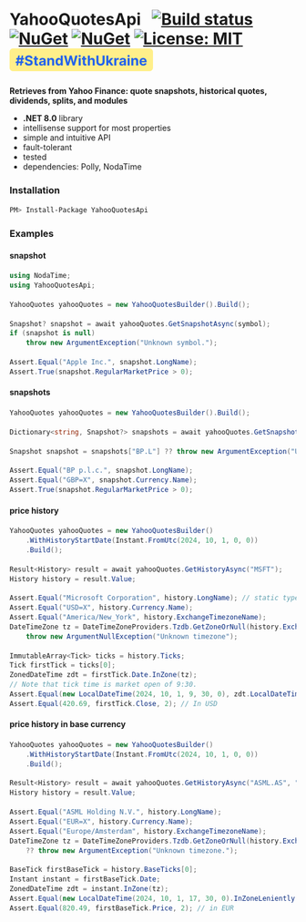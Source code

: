 # YahooQuotesApi&nbsp;&nbsp; [![Build status](https://ci.appveyor.com/api/projects/status/qx83p28cdqvcpbhm?svg=true)](https://ci.appveyor.com/project/dshe/yahooquotesapi) [![NuGet](https://img.shields.io/nuget/vpre/YahooQuotesApi.svg)](https://www.nuget.org/packages/YahooQuotesApi/) [![NuGet](https://img.shields.io/nuget/dt/YahooQuotesApi?color=orange)](https://www.nuget.org/packages/YahooQuotesApi/) [![License: MIT](https://img.shields.io/badge/License-MIT-yellow.svg)](https://opensource.org/licenses/MIT) [![Ukraine](https://raw.githubusercontent.com/vshymanskyy/StandWithUkraine/main/badges/StandWithUkraine.svg)](https://stand-with-ukraine.pp.ua)


**Retrieves from Yahoo Finance: quote snapshots, historical quotes, dividends, splits, and modules**
- **.NET 8.0** library
- intellisense support for most properties
- simple and intuitive API
- fault-tolerant
- tested
- dependencies: Polly, NodaTime

### Installation
```bash
PM> Install-Package YahooQuotesApi
```

### Examples
#### snapshot
```csharp
using NodaTime;
using YahooQuotesApi;

YahooQuotes yahooQuotes = new YahooQuotesBuilder().Build();

Snapshot? snapshot = await yahooQuotes.GetSnapshotAsync(symbol);
if (snapshot is null)
    throw new ArgumentException("Unknown symbol.");

Assert.Equal("Apple Inc.", snapshot.LongName);
Assert.True(snapshot.RegularMarketPrice > 0);
```

#### snapshots
```csharp
YahooQuotes yahooQuotes = new YahooQuotesBuilder().Build();

Dictionary<string, Snapshot?> snapshots = await yahooQuotes.GetSnapshotAsync(["AAPL", "BP.L", "USDJPY=X"]);

Snapshot snapshot = snapshots["BP.L"] ?? throw new ArgumentException("Unknown symbol.");

Assert.Equal("BP p.l.c.", snapshot.LongName);
Assert.Equal("GBP=X", snapshot.Currency.Name);
Assert.True(snapshot.RegularMarketPrice > 0);
```

#### price history
```csharp
YahooQuotes yahooQuotes = new YahooQuotesBuilder()
    .WithHistoryStartDate(Instant.FromUtc(2024, 10, 1, 0, 0))
    .Build();

Result<History> result = await yahooQuotes.GetHistoryAsync("MSFT");
History history = result.Value;

Assert.Equal("Microsoft Corporation", history.LongName); // static type. AstraZeneca PLC", history.LongName);
Assert.Equal("USD=X", history.Currency.Name);
Assert.Equal("America/New_York", history.ExchangeTimezoneName);
DateTimeZone tz = DateTimeZoneProviders.Tzdb.GetZoneOrNull(history.ExchangeTimezoneName) ??
    throw new ArgumentNullException("Unknown timezone");

ImmutableArray<Tick> ticks = history.Ticks;
Tick firstTick = ticks[0];
ZonedDateTime zdt = firstTick.Date.InZone(tz);
// Note that tick time is market open of 9:30.
Assert.Equal(new LocalDateTime(2024, 10, 1, 9, 30, 0), zdt.LocalDateTime);
Assert.Equal(420.69, firstTick.Close, 2); // In USD
```

#### price history in base currency
```csharp
YahooQuotes yahooQuotes = new YahooQuotesBuilder()
    .WithHistoryStartDate(Instant.FromUtc(2024, 10, 1, 0, 0))
    .Build();

Result<History> result = await yahooQuotes.GetHistoryAsync("ASML.AS", "USD=X");
History history = result.Value;

Assert.Equal("ASML Holding N.V.", history.LongName);
Assert.Equal("EUR=X", history.Currency.Name);
Assert.Equal("Europe/Amsterdam", history.ExchangeTimezoneName);
DateTimeZone tz = DateTimeZoneProviders.Tzdb.GetZoneOrNull(history.ExchangeTimezoneName)
    ?? throw new ArgumentException("Unknown timezone.");

BaseTick firstBaseTick = history.BaseTicks[0];
Instant instant = firstBaseTick.Date;
ZonedDateTime zdt = instant.InZone(tz);
Assert.Equal(new LocalDateTime(2024, 10, 1, 17, 30, 0).InZoneLeniently(tz), zdt);
Assert.Equal(820.49, firstBaseTick.Price, 2); // in EUR
```
